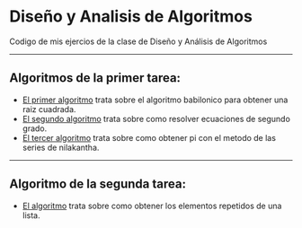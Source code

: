 # Diseño y Analisis de Algoritmos
Codigo de mis ejercios de la clase de Diseño y Análisis de Algoritmos
***
## Algoritmos de la primer tarea:

* [El primer algoritmo](https://github.com/ImNoth1ng/Analysis-and-Design-of-Algorithms/blob/main/p1.py) trata sobre el algoritmo babilonico para obtener una raiz cuadrada.
* [El segundo algoritmo](https://github.com/ImNoth1ng/Analysis-and-Design-of-Algorithms/blob/main/p3.py) trata sobre como resolver ecuaciones de segundo grado.
* [El tercer algoritmo](https://github.com/ImNoth1ng/Analysis-and-Design-of-Algorithms/blob/main/p4.py) trata sobre como obtener pi con el metodo de las series de nilakantha.
---

## Algoritmo de la segunda tarea:

* [El algoritmo](https://github.com/ImNoth1ng/Analysis-and-Design-of-Algorithms/blob/main/repetidos.py) trata sobre como obtener los elementos repetidos de una lista.

